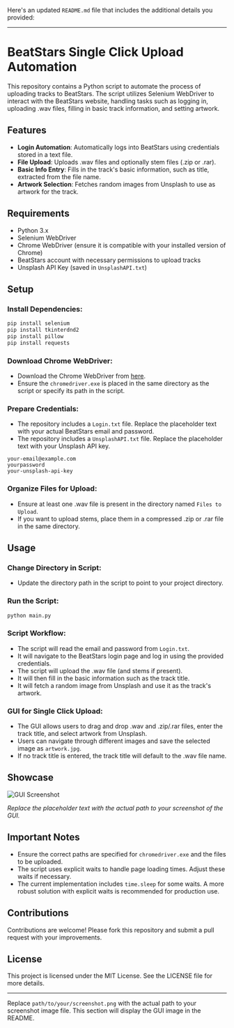 Here's an updated `README.md` file that includes the additional details you provided:

---

# BeatStars Single Click Upload Automation

This repository contains a Python script to automate the process of uploading tracks to BeatStars. The script utilizes Selenium WebDriver to interact with the BeatStars website, handling tasks such as logging in, uploading .wav files, filling in basic track information, and setting artwork.

## Features

- **Login Automation**: Automatically logs into BeatStars using credentials stored in a text file.
- **File Upload**: Uploads .wav files and optionally stem files (.zip or .rar).
- **Basic Info Entry**: Fills in the track's basic information, such as title, extracted from the file name.
- **Artwork Selection**: Fetches random images from Unsplash to use as artwork for the track.

## Requirements

- Python 3.x
- Selenium WebDriver
- Chrome WebDriver (ensure it is compatible with your installed version of Chrome)
- BeatStars account with necessary permissions to upload tracks
- Unsplash API Key (saved in `UnsplashAPI.txt`)

## Setup

### Install Dependencies:

```bash
pip install selenium
pip install tkinterdnd2
pip install pillow
pip install requests
```

### Download Chrome WebDriver:

- Download the Chrome WebDriver from [here](https://sites.google.com/a/chromium.org/chromedriver/downloads).
- Ensure the `chromedriver.exe` is placed in the same directory as the script or specify its path in the script.

### Prepare Credentials:

- The repository includes a `Login.txt` file. Replace the placeholder text with your actual BeatStars email and password.
- The repository includes a `UnsplashAPI.txt` file. Replace the placeholder text with your Unsplash API key.

```
your-email@example.com
yourpassword
your-unsplash-api-key
```

### Organize Files for Upload:

- Ensure at least one .wav file is present in the directory named `Files to Upload`.
- If you want to upload stems, place them in a compressed .zip or .rar file in the same directory.

## Usage

### Change Directory in Script:

- Update the directory path in the script to point to your project directory.

### Run the Script:

```bash
python main.py
```

### Script Workflow:

- The script will read the email and password from `Login.txt`.
- It will navigate to the BeatStars login page and log in using the provided credentials.
- The script will upload the .wav file (and stems if present).
- It will then fill in the basic information such as the track title.
- It will fetch a random image from Unsplash and use it as the track's artwork.

### GUI for Single Click Upload:

- The GUI allows users to drag and drop .wav and .zip/.rar files, enter the track title, and select artwork from Unsplash.
- Users can navigate through different images and save the selected image as `artwork.jpg`.
- If no track title is entered, the track title will default to the .wav file name.

## Showcase

![GUI Screenshot](![Untitled](https://github.com/user-attachments/assets/7cfa8e8a-3e84-4945-bd73-5dde954a411f)
)

*Replace the placeholder text with the actual path to your screenshot of the GUI.*

## Important Notes

- Ensure the correct paths are specified for `chromedriver.exe` and the files to be uploaded.
- The script uses explicit waits to handle page loading times. Adjust these waits if necessary.
- The current implementation includes `time.sleep` for some waits. A more robust solution with explicit waits is recommended for production use.

## Contributions

Contributions are welcome! Please fork this repository and submit a pull request with your improvements.

## License

This project is licensed under the MIT License. See the LICENSE file for more details.

---

Replace `path/to/your/screenshot.png` with the actual path to your screenshot image file. This section will display the GUI image in the README.
